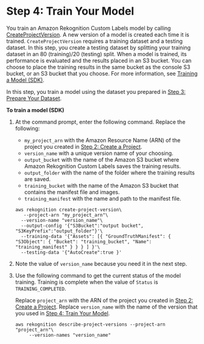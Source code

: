 # Step 4: Train Your Model<a name="gs-step-train-model-cli"></a>

You train an Amazon Rekognition Custom Labels model by calling [CreateProjectVersion](https://docs.aws.amazon.com/rekognition/latest/dg/API_CreateProjectVersion)\. A new version of a model is created each time it is trained\. `CreateProjectVersion` requires a training dataset and a testing dataset\. In this step, you create a testing dataset by splitting your training dataset in an 80 \(training\)/20 \(testing\) split\. When a model is trained, its performance is evaluated and the results placed in an S3 bucket\. You can choose to place the training results in the same bucket as the console S3 bucket, or an S3 bucket that you choose\. For more information, see [Training a Model \(SDK\)](tm-sdk.md)\. 

In this step, you train a model using the dataset you prepared in [Step 3: Prepare Your Dataset](gs-step-prepare-dataset-cli.md)\.

**To train a model \(SDK\)**

1. At the command prompt, enter the following command\. Replace the following:
   + `my_project_arn` with the Amazon Resource Name \(ARN\) of the project you created in [Step 2: Create a Project](gs-step-create-project-cli.md#gs-step-create-project-cli.title)\.
   + `version_name` with a unique version name of your choosing\.
   + `output_bucket` with the name of the Amazon S3 bucket where Amazon Rekognition Custom Labels saves the training results\.
   + `output_folder` with the name of the folder where the training results are saved\.
   + `training_bucket` with the name of the Amazon S3 bucket that contains the manifest file and images\.
   + `training_manifest` with the name and path to the manifest file\.

   ```
   aws rekognition create-project-version\
      --project-arn "my_project_arn"\
     --version-name "version_name"\
     --output-config '{"S3Bucket":"output bucket", "S3KeyPrefix":"output_folder"}'\
     --training-data '{"Assets": [{ "GroundTruthManifest": { "S3Object": { "Bucket": "training_bucket", "Name": "training_manifest" } } } ] }'\
     --testing-data '{"AutoCreate":true }'
   ```

1. Note the value of `version_name` because you need it in the next step\.

1. Use the following command to get the current status of the model training\. Training is complete when the value of `Status` is `TRAINING_COMPLETED`\. 

   Replace `project_arn` with the ARN of the project you created in [Step 2: Create a Project](gs-step-create-project-cli.md)\. Replace `version_name` with the name of the version that you used in [Step 4: Train Your Model](#gs-step-train-model-cli)\.

   ```
   aws rekognition describe-project-versions --project-arn "project_arn"\
        --version-names "version_name"
   ```